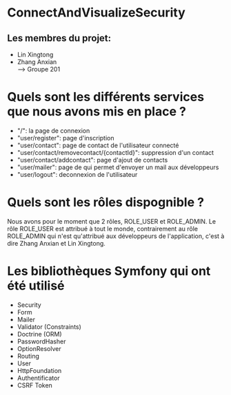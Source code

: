 # ConnectAndVisualizeSecurity
 
## Les membres du projet:
- Lin Xingtong
- Zhang Anxian  <br>
--> Groupe 201

# Quels sont les différents services que nous avons mis en place ?
- "/": la page de connexion <br>
- "user/register": page d'inscription <br>
- "user/contact": page de contact de l'utilisateur connecté <br>
- "user/contact/removecontact/{contactId}": suppression d'un contact <br>
- "user/contact/addcontact": page d'ajout de contacts <br>
- "user/mailer": page de qui permet d'envoyer un mail aux développeurs <br>
- "user/logout": deconnexion de l'utilisateur <br>

# Quels sont les rôles dispognible ?
Nous avons pour le moment que 2 rôles, ROLE_USER et ROLE_ADMIN.
Le rôle ROLE_USER est attribué à tout le monde, contrairement au rôle ROLE_ADMIN qui n'est qu'attribué aux développeurs de l'application, c'est à dire Zhang Anxian et Lin Xingtong.

# Les bibliothèques Symfony qui ont été utilisé
- Security <br>
- Form <br>
- Mailer <br>
- Validator (Constraints) <br>
- Doctrine (ORM) <br>
- PasswordHasher <br>
- OptionResolver <br>
- Routing <br>
- User <br>
- HttpFoundation <br>
- Authentificator <br>
- CSRF Token <br>
